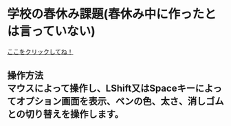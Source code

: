 <h1>学校の春休み課題(春休み中に作ったとは言っていない)</h1>
  <a href="https://kiji-haru.github.io/gakkounokadai/">ここをクリックしてね！</a>
  <h2>操作方法</h><br>
マウスによって操作し、LShift又はSpaceキーによってオプション画面を表示、ペンの色、太さ、消しゴムとの切り替えを操作します。
